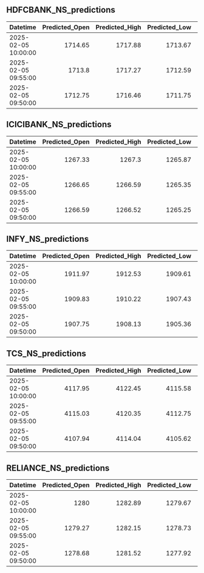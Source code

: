 ## HDFCBANK_NS_predictions
| Datetime            |   Predicted_Open |   Predicted_High |   Predicted_Low |   Predicted_Close |   Predicted_Volume |
|:--------------------|-----------------:|-----------------:|----------------:|------------------:|-------------------:|
| 2025-02-05 10:00:00 |          1714.65 |          1717.88 |         1713.67 |           1715.72 |             145227 |
| 2025-02-05 09:55:00 |          1713.8  |          1717.27 |         1712.59 |           1714.55 |             164188 |
| 2025-02-05 09:50:00 |          1712.75 |          1716.46 |         1711.75 |           1713.43 |             183789 |

## ICICIBANK_NS_predictions
| Datetime            |   Predicted_Open |   Predicted_High |   Predicted_Low |   Predicted_Close |   Predicted_Volume |
|:--------------------|-----------------:|-----------------:|----------------:|------------------:|-------------------:|
| 2025-02-05 10:00:00 |          1267.33 |          1267.3  |         1265.87 |           1268.41 |            89095.1 |
| 2025-02-05 09:55:00 |          1266.65 |          1266.59 |         1265.35 |           1267.91 |            89307.6 |
| 2025-02-05 09:50:00 |          1266.59 |          1266.52 |         1265.25 |           1267.85 |           101400   |

## INFY_NS_predictions
| Datetime            |   Predicted_Open |   Predicted_High |   Predicted_Low |   Predicted_Close |   Predicted_Volume |
|:--------------------|-----------------:|-----------------:|----------------:|------------------:|-------------------:|
| 2025-02-05 10:00:00 |          1911.97 |          1912.53 |         1909.61 |           1910.97 |            64134.7 |
| 2025-02-05 09:55:00 |          1909.83 |          1910.22 |         1907.43 |           1908.92 |            67629.3 |
| 2025-02-05 09:50:00 |          1907.75 |          1908.13 |         1905.36 |           1907.05 |            75899.2 |

## TCS_NS_predictions
| Datetime            |   Predicted_Open |   Predicted_High |   Predicted_Low |   Predicted_Close |   Predicted_Volume |
|:--------------------|-----------------:|-----------------:|----------------:|------------------:|-------------------:|
| 2025-02-05 10:00:00 |          4117.95 |          4122.45 |         4115.58 |           4118.9  |            25662.5 |
| 2025-02-05 09:55:00 |          4115.03 |          4120.35 |         4112.75 |           4115.81 |            27562.7 |
| 2025-02-05 09:50:00 |          4107.94 |          4114.04 |         4105.62 |           4108.2  |            28770.7 |

## RELIANCE_NS_predictions
| Datetime            |   Predicted_Open |   Predicted_High |   Predicted_Low |   Predicted_Close |   Predicted_Volume |
|:--------------------|-----------------:|-----------------:|----------------:|------------------:|-------------------:|
| 2025-02-05 10:00:00 |          1280    |          1282.89 |         1279.67 |           1280.5  |             205374 |
| 2025-02-05 09:55:00 |          1279.27 |          1282.15 |         1278.73 |           1279.85 |             216726 |
| 2025-02-05 09:50:00 |          1278.68 |          1281.52 |         1277.92 |           1279.46 |             225935 |

